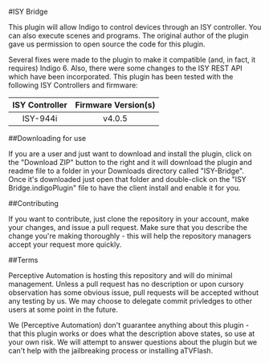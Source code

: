 #ISY Bridge

This plugin will allow Indigo to control devices through an ISY controller. You can also execute scenes and programs. The original author of the plugin gave us permission to open source the code for this plugin.

Several fixes were made to the plugin to make it compatible (and, in fact, it requires) Indigo 6. Also, there were some changes to the ISY REST API which have been incorporated. This plugin has been tested with the following ISY Controllers and firmware:

| ISY Controller | Firmware Version(s) |
|:--------------:|:-------------------:|
| ISY-944i | v4.0.5 |

##Downloading for use

If you are a user and just want to download and install the plugin, click on the "Download ZIP" button to the right and it will download the plugin and readme file to a folder in your Downloads directory called "ISY-Bridge". Once it's downloaded just open that folder and double-click on the "ISY Bridge.indigoPlugin" file to have the client install and enable it for you.

##Contributing

If you want to contribute, just clone the repository in your account, make your changes, and issue a pull request. Make sure that you describe the change you're making thoroughly - this will help the repository managers accept your request more quickly.

##Terms

Perceptive Automation is hosting this repository and will do minimal management. Unless a pull request has no description or upon cursory observation has some obvious issue, pull requests will be accepted without any testing by us. We may choose to delegate commit privledges to other users at some point in the future.

We (Perceptive Automation) don't guarantee anything about this plugin - that this plugin works or does what the description above states, so use at your own risk. We will attempt to answer questions about the plugin but we can't help with the jailbreaking process or installing aTVFlash.

